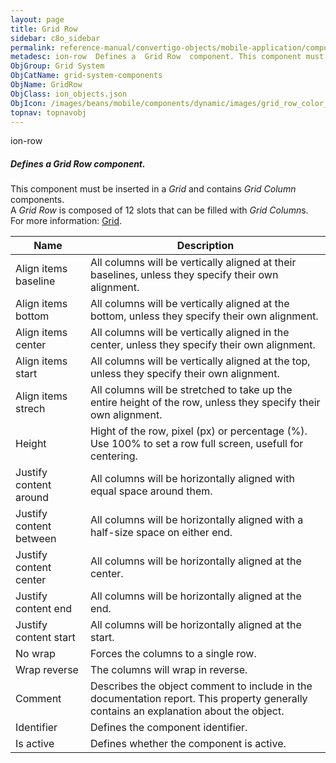 ```yaml
---
layout: page
title: Grid Row
sidebar: c8o_sidebar
permalink: reference-manual/convertigo-objects/mobile-application/components/grid-system-components/grid-row/
metadesc: ion-row  Defines a  Grid Row  component. This component must be inserted in a  Grid  and contains  Grid Column  components. A  Grid Row  is composed o
ObjGroup: Grid System
ObjCatName: grid-system-components
ObjName: GridRow
ObjClass: ion_objects.json
ObjIcon: /images/beans/mobile/components/dynamic/images/grid_row_color_32x32.png
topnav: topnavobj
---
```

ion-row<br/>

##### Defines a <i>Grid Row</i> component.<br/>
This component must be inserted in a <i>Grid</i> and contains <i>Grid Column</i> components.<br/>
A <i>Grid Row</i> is composed of 12 slots that can be filled with <i>Grid Column</i>s.<br/>
 For more information: <a href='https://ionicframework.com/docs/v3/components/#grid'>Grid</a>.

Name | Description 
--- | ---
Align items baseline | All columns will be vertically aligned at their baselines, unless they specify their own alignment.
Align items bottom | All columns will be vertically aligned at the bottom, unless they specify their own alignment.
Align items center | All columns will be vertically aligned in the center, unless they specify their own alignment.
Align items start | All columns will be vertically aligned at the top, unless they specify their own alignment.
Align items strech | All columns will be stretched to take up the entire height of the row, unless they specify their own alignment.
Height | Hight of the row, pixel (px) or percentage (%). Use 100% to set a row full screen, usefull for centering.
Justify content around | All columns will be horizontally aligned with equal space around them.
Justify content between | All columns will be horizontally aligned with a half-size space on either end.
Justify content center | All columns will be horizontally aligned at the center.
Justify content end | All columns will be horizontally aligned at the end.
Justify content start | All columns will be horizontally aligned at the start.
No wrap | Forces the columns to a single row.
Wrap reverse | The columns will wrap in reverse.
Comment | Describes the object comment to include in the documentation report.  This property generally contains an explanation about the object. 
Identifier | Defines the component identifier.  
Is active | Defines whether the component is active. 

